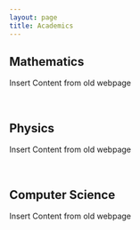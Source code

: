 ```yaml
---
layout: page
title: Academics
---
```


## Mathematics
Insert Content from old webpage

<br>

## Physics
Insert Content from old webpage

<br>

## Computer Science
Insert Content from old webpage

